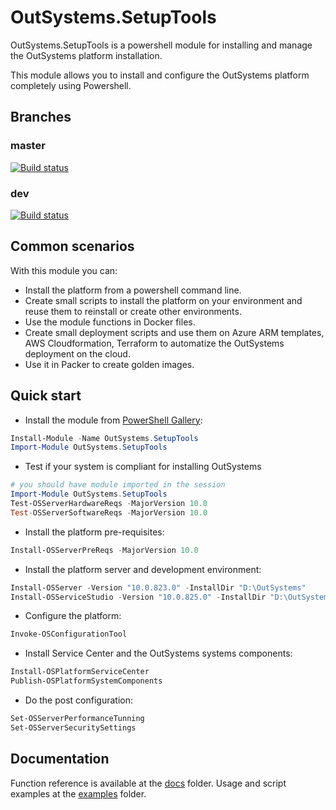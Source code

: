 # OutSystems.SetupTools

OutSystems.SetupTools is a powershell module for installing and manage the OutSystems platform installation.

This module allows you to install and configure the OutSystems platform completely using Powershell.

## Branches

### master

[![Build status](https://ci.appveyor.com/api/projects/status/1i4itt105msarmgu/branch/master?svg=true)](https://ci.appveyor.com/project/pintonunes/OutSystems-setuptools/branch/master)

### dev

[![Build status](https://ci.appveyor.com/api/projects/status/1i4itt105msarmgu/branch/dev?svg=true)](https://ci.appveyor.com/project/pintonunes/OutSystems-setuptools/branch/dev)

## Common scenarios

With this module you can:

* Install the platform from a powershell command line.
* Create small scripts to install the platform on your environment and reuse them to reinstall or create other environments.
* Use the module functions in Docker files.
* Create small deployment scripts and use them on Azure ARM templates, AWS Cloudformation, Terraform to automatize the OutSystems deployment on the cloud.
* Use it in Packer to create golden images.

## Quick start

* Install the module from [PowerShell Gallery](https://www.powershellgallery.com/packages/OutSystems.SetupTools):

```powershell
Install-Module -Name OutSystems.SetupTools
Import-Module OutSystems.SetupTools
```

* Test if your system is compliant for installing OutSystems

```powershell
# you should have module imported in the session
Import-Module OutSystems.SetupTools
Test-OSServerHardwareReqs -MajorVersion 10.0
Test-OSServerSoftwareReqs -MajorVersion 10.0
```

* Install the platform pre-requisites:

```powershell
Install-OSServerPreReqs -MajorVersion 10.0
```

* Install the platform server and development environment:

```powershell
Install-OSServer -Version "10.0.823.0" -InstallDir "D:\OutSystems"
Install-OSServiceStudio -Version "10.0.825.0" -InstallDir "D:\OutSystems"
```

* Configure the platform:

```powershell
Invoke-OSConfigurationTool
```

* Install Service Center and the OutSystems systems components:

```powershell
Install-OSPlatformServiceCenter
Publish-OSPlatformSystemComponents
```

* Do the post configuration:

```powershell
Set-OSServerPerformanceTunning
Set-OSServerSecuritySettings
```

## Documentation

Function reference is available at the [docs](docs) folder.
Usage and script examples at the [examples](examples) folder.
